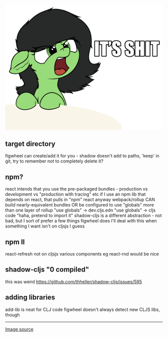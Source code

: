 ![quality_level.png](img/1-quality-level.png)

## target directory
figwheel can create/add it for you - shadow doesn't
add to paths, 'keep' in git, try to remember not to completely delete it?

## npm?
react intends that you use the pre-packaged bundles - production vs development vs "production with tracing" etc
if I use an npm lib that depends on react, that pulls in "npm" react anyway
webpack/rollup CAN build nearly-equivalent bundles OR be configured to use "globals"
more than one layer of rollup "use globals" -> dev.cljs.edn "use globals" -> cljs code "haha, pretend to import it"
shadow-cljs is a different abstraction - not bad, but I sort of prefer a few things figwheel does
I'll deal with this when something I want isn't on cljsjs I guess

## npm II
react-refresh not on cljsjs
various components eg react-rnd would be nice

## shadow-cljs "0 compiled"
this was weird
https://github.com/thheller/shadow-cljs/issues/595

## adding libraries
add-lib is neat for CLJ code
figwheel doesn't always detect new CLJS libs, though

----
[Image source](https://derpibooru.org/1363137)